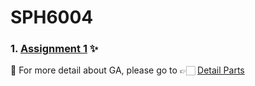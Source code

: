 # SPH6004



### 1. [Assignment 1](https://github.com/JoyMei/SPH6004/tree/main/Assessment_1) ✨

🌱 For more detail about GA, please go to 👉🏻 [Detail Parts](https://github.com/JoyMei/SPH6004/tree/main/Assessment_1/Detail%20Parts)

